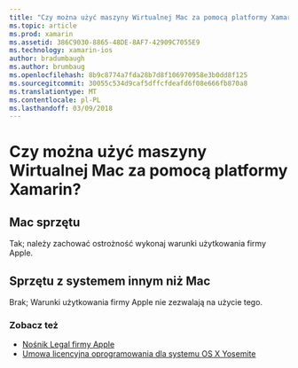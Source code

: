 ```yaml
---
title: "Czy można użyć maszyny Wirtualnej Mac za pomocą platformy Xamarin?"
ms.topic: article
ms.prod: xamarin
ms.assetid: 386C9030-8865-48DE-8AF7-42909C7055E9
ms.technology: xamarin-ios
author: bradumbaugh
ms.author: brumbaug
ms.openlocfilehash: 8b9c8774a7fda28b7d8f106970958e3b0dd8f125
ms.sourcegitcommit: 30055c534d9caf5dffcfdeafd6f08e666fb870a8
ms.translationtype: MT
ms.contentlocale: pl-PL
ms.lasthandoff: 03/09/2018
---
```

# <a name="can-i-use-a-mac-vm-with-xamarin"></a>Czy można użyć maszyny Wirtualnej Mac za pomocą platformy Xamarin? 

## <a name="mac-hardware"></a>Mac sprzętu
Tak; należy zachować ostrożność wykonaj warunki użytkowania firmy Apple.

## <a name="non-mac-hardware"></a>Sprzętu z systemem innym niż Mac
Brak; Warunki użytkowania firmy Apple nie zezwalają na użycie tego.

### <a name="see-also"></a>Zobacz też
- [Nośnik Legal firmy Apple](https://www.apple.com/legal/)
- [Umowa licencyjna oprogramowania dla systemu OS X Yosemite](http://images.apple.com/legal/sla/docs/OSX10103.pdf)
